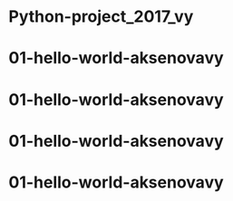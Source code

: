 # Python-project_2017_vy
# 01-hello-world-aksenovavy
# 01-hello-world-aksenovavy
# 01-hello-world-aksenovavy
# 01-hello-world-aksenovavy
